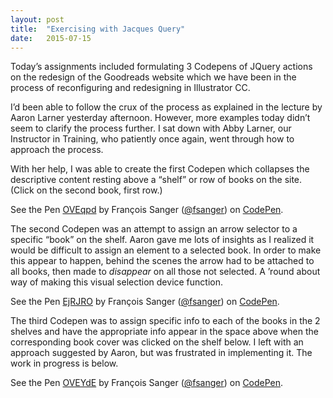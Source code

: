 ```yaml
---
layout: post
title:  "Exercising with Jacques Query"
date:   2015-07-15
---
```


Today’s assignments included formulating 3 Codepens of JQuery actions on the redesign of the Goodreads website which we have been in the process of reconfiguring and redesigning in Illustrator CC. 

I’d been able to follow the crux of the process as explained in the lecture by Aaron Larner yesterday afternoon. However, more examples today didn’t seem to clarify the process further. I sat down with Abby Larner, our Instructor in Training, who patiently once again, went through how to approach the process.

With her help, I was able to create the first  Codepen which collapses the descriptive content resting above a “shelf” or row of books on the site. 
(Click on the second book, first row.)

<p data-height="570" data-theme-id="0" data-slug-hash="OVEqpd" data-default-tab="result" data-user="fsanger" class='codepen'>See the Pen <a href='http://codepen.io/fsanger/pen/OVEqpd/'>OVEqpd</a> by François Sanger (<a href='http://codepen.io/fsanger'>@fsanger</a>) on <a href='http://codepen.io'>CodePen</a>.</p>
<script async src="//assets.codepen.io/assets/embed/ei.js"></script>

The second Codepen was an attempt to assign an arrow selector to a specific “book” on the shelf. Aaron gave me lots of insights as I realized it would be difficult to assign an element to a selected book. In order to make this appear to happen, behind the scenes the arrow had to be attached to all books, then made to _disappear_ on all those not selected. A ’round about way of making this visual selection device function.

<p data-height="268" data-theme-id="0" data-slug-hash="EjRJRO" data-default-tab="result" data-user="fsanger" class='codepen'>See the Pen <a href='http://codepen.io/fsanger/pen/EjRJRO/'>EjRJRO</a> by François Sanger (<a href='http://codepen.io/fsanger'>@fsanger</a>) on <a href='http://codepen.io'>CodePen</a>.</p>
<script async src="//assets.codepen.io/assets/embed/ei.js"></script>


The third Codepen was to assign specific info to each of the books in the 2 shelves and have the appropriate info appear in the space above when the corresponding book cover was clicked on the shelf below. I left with an approach suggested by Aaron, but was frustrated in implementing it. The work in progress is below.

<p data-height="268" data-theme-id="0" data-slug-hash="OVEYdE" data-default-tab="result" data-user="fsanger" class='codepen'>See the Pen <a href='http://codepen.io/fsanger/pen/OVEYdE/'>OVEYdE</a> by François Sanger (<a href='http://codepen.io/fsanger'>@fsanger</a>) on <a href='http://codepen.io'>CodePen</a>.</p>
<script async src="//assets.codepen.io/assets/embed/ei.js"></script>







